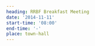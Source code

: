 ```yaml
---
heading: RRBF Breakfast Meeting
date: '2014-11-11'
start-time: '08:00'
end-time: '-'
place: town-hall
---
```


